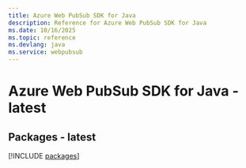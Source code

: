 ```yaml
---
title: Azure Web PubSub SDK for Java
description: Reference for Azure Web PubSub SDK for Java
ms.date: 10/16/2025
ms.topic: reference
ms.devlang: java
ms.service: webpubsub
---
```

# Azure Web PubSub SDK for Java - latest
## Packages - latest
[!INCLUDE [packages](web-pubsub-index.md)]